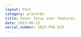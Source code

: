 ```yaml
---
layout: Post
category: proverbs
title: Favor focus over features.
date: 2023-06-23
serial_number: 2023.PVB.029
---
```

